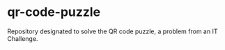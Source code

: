 # qr-code-puzzle
Repository designated to solve the QR code puzzle, a problem from an IT Challenge.
